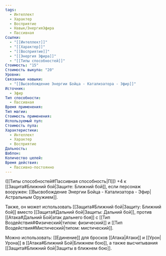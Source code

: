 ```yaml
---
tags:
  - Интеллект
  - Характер
  - Восприятие
  - Навык/ЭнергияЭфира
  - Пассивная
Ссылки:
  - "[[Интеллект]]"
  - "[[Характер]]"
  - "[[Восприятие]]"
  - "[[Энергия Эфира]]"
  - "[[Типы способностей]]"
Стоимость: "15"
Стоимость выкупа: "20"
Уровни: 
Связанные навыки:
  - "[[Высвобождение Энергии Бойца - Катализатора - Эфир]]"
Источник:
  - Эфир
Тип способности:
  - Пассивная
Время применения: 
Тип магии: 
Стоимость применения: 
Используемый пул: 
Стоимость пула: 
Характеристики:
  - Интеллект
  - Характер
  - Восприятие
Дальность: 
Шаблон: 
Количество целей: 
Время действия:
  - Пассивно-постоянно
---
```

([[Типы способностей#Пассивная способность|П]]) +4 к [[Защита#Ближний бой|Защите: Ближний бой]], если персонаж вооружен: [[Высвобождение Энергии Бойца - Катализатора - Эфир|Астральным Оружием]].

Также, он может использовать [[Защита#Ближний бой|Защиту: Ближний бой]] вместо [[Защита#Дальний бой|Защиты: Дальний бой]], против [[Атака#Дальний Бой|атак дальнего боя]] с [[Тип Воздействия#Физический|типом: физический]] и [[Тип Воздействия#Мистический|типом: мистический]].

Можно использовать: [[Единение]] для бросков [[Атака|Атаки]] и [[Урон|Урона]] в [[Атака#Ближний Бой|Ближнем бою]], а также высчитывания [[Защита#Ближний бой|Защиты в ближнем бою]].

